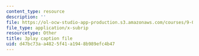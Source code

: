 ```yaml
---
content_type: resource
description: ''
file: https://ol-ocw-studio-app-production.s3.amazonaws.com/courses/9-04-sensory-systems-fall-2013/d47bc73aa4825f41a1948b989efc4b47_ezBuTFbF5Gs.vtt
file_type: application/x-subrip
resourcetype: Other
title: 3play caption file
uid: d47bc73a-a482-5f41-a194-8b989efc4b47
---
```

